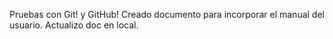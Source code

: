 Pruebas con Git! y GitHub!
Creado documento para incorporar el manual del usuario.
Actualizo doc en local.
